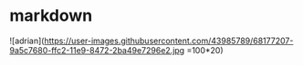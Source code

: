 # markdown
![adrian](https://user-images.githubusercontent.com/43985789/68177207-9a5c7680-ffc2-11e9-8472-2ba49e7296e2.jpg =100*20)
